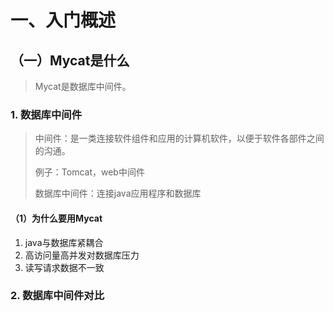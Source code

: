 # 一、入门概述

## （一）Mycat是什么

> Mycat是数据库中间件。

### 1. 数据库中间件

> 中间件：是一类连接软件组件和应用的计算机软件，以便于软件各部件之间的沟通。
>
> 例子：Tomcat，web中间件
>
> 数据库中间件：连接java应用程序和数据库

#### （1）为什么要用Mycat

1. java与数据库紧耦合
2. 高访问量高并发对数据库压力
3. 读写请求数据不一致

### 2. 数据库中间件对比

